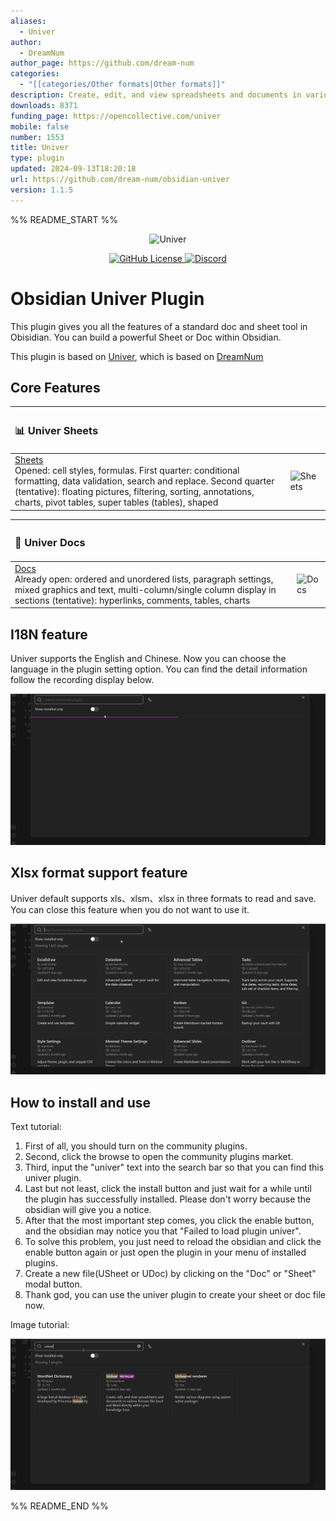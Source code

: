 ```yaml
---
aliases:
  - Univer
author:
  - DreamNum
author_page: https://github.com/dream-num
categories:
  - "[[categories/Other formats|Other formats]]"
description: Create, edit, and view spreadsheets and documents in various formats like Excel and Word directly within your knowledge base.
downloads: 8371
funding_page: https://opencollective.com/univer
mobile: false
number: 1553
title: Univer
type: plugin
updated: 2024-09-13T18:20:18
url: https://github.com/dream-num/obsidian-univer
version: 1.1.5
---
```


%% README_START %%

<p align="center">
    <picture>
        <source media="(prefers-color-scheme: dark)" srcset="./assets/banner-light.png">
        <img src="https://raw.githubusercontent.com/dream-num/obsidian-univer/HEAD/assets/banner-dark.png" alt="Univer" width="400" />
    </picture>
</p>

<p align="center">
    <a href="./LICENSE.txt">
        <img src="https://img.shields.io/github/license/dream-num/univer" alt="GitHub License" />
    </a>
    <a href="https://discord.gg/z3NKNT6D2f">
        <img src="https://img.shields.io/discord/1136129819961217077?logo=discord&logoColor=FFFFFF&label=discord&color=5865F2" alt="Discord" />
    </a>
</p>

# Obsidian Univer Plugin
This plugin gives you all the features of a standard doc and sheet tool in Obisidian. You can build a powerful Sheet or Doc within Obsidian.

This plugin is based on [Univer](https://github.com/dream-num/univer), which is based on [DreamNum](https://github.com/dream-num)

## Core Features

| <h3>📊 Univer Sheets</h3> | |
| :------------------------ | :------------------- |
| [Sheets](https://www.univer.ai/examples/sheets/)<br>Opened: cell styles, formulas. First quarter: conditional formatting, data validation, search and replace. Second quarter (tentative): floating pictures, filtering, sorting, annotations, charts, pivot tables, super tables (tables), shaped | ![Sheets](https://raw.githubusercontent.com/dream-num/obsidian-univer/HEAD/assets/sheet.gif) |

| <h3>📝 Univer Docs</h3> | |
| :---------------------- | :------------------- |
| [Docs](https://www.univer.ai/examples/docs/)<br>Already open: ordered and unordered lists, paragraph settings, mixed graphics and text, multi-column/single column display in sections (tentative): hyperlinks, comments, tables, charts | ![Docs](https://raw.githubusercontent.com/dream-num/obsidian-univer/HEAD/assets/doc.gif) |

## I18N feature

Univer supports the English and Chinese. Now you can choose the language in the plugin setting option. You can find the detail information follow the recording display below.

![img](https://raw.githubusercontent.com/dream-num/obsidian-univer/HEAD/assets/language.gif)

## Xlsx format support feature

Univer default supports xls、xlsm、xlsx in three formats to read and save. You can close this feature when you do not want to use it.

![img](https://raw.githubusercontent.com/dream-num/obsidian-univer/HEAD/assets/excel.gif)

## How to install and use

Text tutorial:

1. First of all, you should turn on the community plugins.
2. Second, click the browse to open the community plugins market.
3. Third, input the "univer" text into the search bar so that you can find this univer plugin.
4. Last but not least, click the install button and just wait for a while until the plugin has successfully installed. Please don't worry because the obsidian will give you a notice.
5. After that the most important step comes, you click the enable button, and the obsidian may notice you that "Failed to  load plugin univer".
6. To solve this problem, you just need to reload the obsidian and click the enable button again or just open the plugin in your menu of installed plugins.
7. Create a new file(USheet or UDoc) by clicking on the "Doc" or "Sheet" modal button.
8. Thank god, you can use the univer plugin to create your sheet or doc file now.

Image tutorial:

![!img](https://raw.githubusercontent.com/dream-num/obsidian-univer/HEAD/assets/use.gif)


%% README_END %%